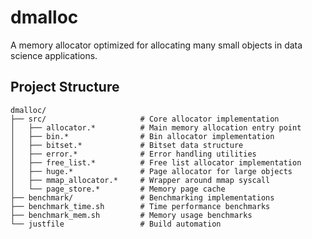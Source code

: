 # dmalloc

A memory allocator optimized for allocating many small objects in data science applications.

## Project Structure

```
dmalloc/
├── src/                     # Core allocator implementation
│   ├── allocator.*          # Main memory allocation entry point
│   ├── bin.*                # Bin allocator implementation
│   ├── bitset.*             # Bitset data structure
│   ├── error.*              # Error handling utilities
│   ├── free_list.*          # Free list allocator implementation
│   ├── huge.*               # Page allocator for large objects
│   ├── mmap_allocator.*     # Wrapper around mmap syscall
│   └── page_store.*         # Memory page cache
├── benchmark/               # Benchmarking implementations
├── benchmark_time.sh        # Time performance benchmarks
├── benchmark_mem.sh         # Memory usage benchmarks
└── justfile                 # Build automation
```


